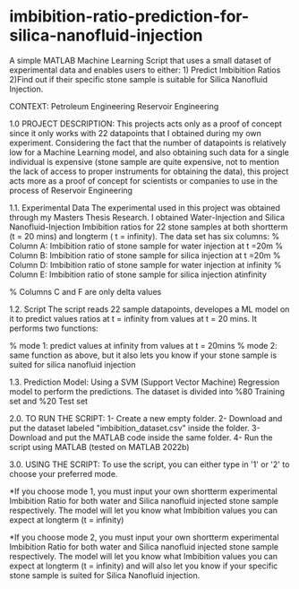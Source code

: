 # imbibition-ratio-prediction-for-silica-nanofluid-injection
A simple MATLAB Machine Learning Script that uses a small dataset of experimental data and enables users to either: 1) Predict Imbibition Ratios 2)Find out if their specific stone sample is suitable for Silica Nanofluid Injection.

CONTEXT:
Petroleum Engineering
Reservoir Engineering

1.0 PROJECT DESCRIPTION:
This projects acts only as a proof of concept since it only works with 22 datapoints that I obtained during my own experiment. Considering the fact that the number of datapoints is relatively low for a Machine Learning model, and also obtaining such data for a single individual is expensive (stone sample are quite expensive, not to mention the lack of access to proper instruments for obtaining the data), this project acts more as a proof of concept for scientists or companies to use in the process of Reservoir Engineering

1.1. Experimental Data
The experimental used in this project was obtained through my Masters Thesis Research. I obtained Water-Injection and Silica Nanofluid-Injection Imbibition ratios for 22 stone samples at both shortterm (t = 20 mins) and longterm ( t = infinity). The data set has six columns:
% Column A: Imbibition ratio of stone sample for water injection at t =20m
% Column B: Imbibition ratio of stone sample for silica injection at t =20m
% Column D: Imbibition ratio of stone sample for water injection at infinity
% Column E: Imbibition ratio of stone sample for silica injection atinfinity

% Columns C and F are only delta values

1.2. Script
The script reads 22 sample datapoints, developes a ML model on it to predict values ratios
at t = infinity from values at t = 20 mins. It performs two functions:

% mode 1: predict values at infinity from values at t = 20mins
% mode 2: same function as above, but it also lets you know if your stone sample is suited for silica nanofluid injection

1.3. Prediction Model:
Using a SVM (Support Vector Machine) Regression model to perform the predictions. The dataset is divided into %80 Training set and %20 Test set

2.0. TO RUN THE SCRIPT:
1- Create a new empty folder.
2- Download and put the dataset labeled "imbibition_dataset.csv" inside the folder.
3- Download and put the MATLAB code inside the same folder.
4- Run the script using MATLAB (tested on MATLAB 2022b)

3.0. USING THE SCRIPT:
To use the script, you can either type in '1' or '2' to choose your preferred mode.

*If you choose mode 1, you must input your own shortterm experimental Imbibition Ratio for both water and Silica nanofluid injected stone sample respectively. The model will let you know what Imbibition values you can expect at longterm (t = infinity)

*If you choose mode 2, you must input your own shortterm experimental Imbibition Ratio for both water and Silica nanofluid injected stone sample respectively. The model will let you know what Imbibition values you can expect at longterm (t = infinity) and will also let you know if your specific stone sample is suited for Silica Nanofluid injection.

